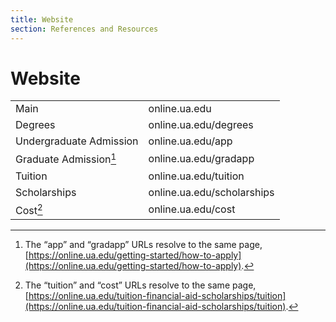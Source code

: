 ```yaml
---
title: Website
section: References and Resources
---
```

# Website

| | |
| -- | -- |
|Main|online.ua.edu|
|Degrees|online.ua.edu/degrees|
|Undergraduate Admission|online.ua.edu/app|
|Graduate Admission[^82]|online.ua.edu/gradapp|
|Tuition|online.ua.edu/tuition|
|Scholarships|online.ua.edu/scholarships|
|Cost[^83]|online.ua.edu/cost|

[^82]: The “app” and “gradapp” URLs resolve to the same page, [https://online.ua.edu/getting-started/how-to-apply](https://online.ua.edu/getting-started/how-to-apply).

[^83]: The “tuition” and “cost” URLs resolve to the same page, [https://online.ua.edu/tuition-financial-aid-scholarships/tuition](https://online.ua.edu/tuition-financial-aid-scholarships/tuition).

